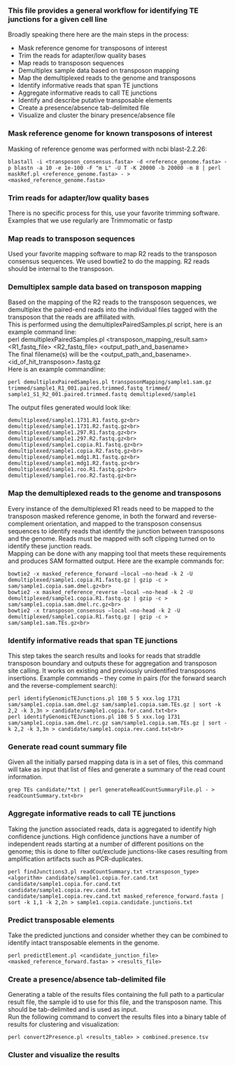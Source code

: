 ### This file provides a general workflow for identifying TE junctions for a given cell line
Broadly speaking there here are the main steps in the process:
-	Mask reference genome for transposons of interest
-	Trim the reads for adapter/low quality bases
-	Map reads to transposon sequences
-	Demultiplex sample data based on transposon mapping
-	Map the demultiplexed reads to the genome and transposons
-	Identify informative reads that span TE junctions 
-	Aggregate informative reads to call TE junctions
-	Identify and describe putative transposable elements
-	Create a presence/absence tab-delimited file
-	Visualize and cluster the binary presence/absence file

### Mask reference genome for known transposons of interest
Masking of reference genome was performed with ncbi blast-2.2.26:<br>
```
blastall -i <transposon_consensus.fasta> -d <reference_genome.fasta> -p blastn -a 10 -e 1e-100 -F "m L" -U T -K 20000 -b 20000 -m 8 | perl maskRef.pl <reference_genome.fasta> - > <masked_reference_genome.fasta>
```

### Trim reads for adapter/low quality bases
There is no specific process for this, use your favorite trimming software. Examples that we use regularly are Trimmomatic or fastp

### Map reads to transposon sequences
Used your favorite mapping software to map R2 reads to the transposon consensus sequences. We used bowtie2 to do the mapping. R2 reads should be internal to the transposon.

### Demultiplex sample data based on transposon mapping
Based on the mapping of the R2 reads to the transposon sequences, we demultiplex the paired-end reads into the individual files tagged with the transposon that the reads are affiliated with.<br>
This is performed using the demultiplexPairedSamples.pl script, here is an example command line:<br>
perl demultiplexPairedSamples.pl <transposon_mapping_result.sam> <R1_fastq_file> <R2_fastq_file> <output_path_and_basename><br>
The final filename(s) will be the <output_path_and_basename>.<id_of_hit_transposon>.fastq.gz<br>
Here is an example commandline:<br>
```
perl demultiplexPairedSamples.pl transposonMapping/sample1.sam.gz trimmed/sample1_R1_001.paired.trimmed.fastq trimmed/ sample1_S1_R2_001.paired.trimmed.fastq demultiplexed/sample1
```
The output files generated would look like:<br>
```
demultiplexed/sample1.1731.R1.fastq.gz<br>
demultiplexed/sample1.1731.R2.fastq.gz<br>
demultiplexed/sample1.297.R1.fastq.gz<br>
demultiplexed/sample1.297.R2.fastq.gz<br>
demultiplexed/sample1.copia.R1.fastq.gz<br>
demultiplexed/sample1.copia.R2.fastq.gz<br>
demultiplexed/sample1.mdg1.R1.fastq.gz<br>
demultiplexed/sample1.mdg1.R2.fastq.gz<br>
demultiplexed/sample1.roo.R1.fastq.gz<br>
demultiplexed/sample1.roo.R2.fastq.gz<br>
```

### Map the demultiplexed reads to the genome and transposons
Every instance of the demultiplexed R1 reads need to be mapped to the transposon masked reference genome, in both the forward and reverse-complement orientation, and mapped to the transposon consensus sequences to identify reads that identify the junction between transposons and the genome. Reads must be mapped with soft clipping turned on to identify these junction reads.<br>
Mapping can be done with any mapping tool that meets these requirements and produces SAM formatted output. Here are the example commands for:<br>
```
bowtie2 -x masked_reference_forward –local –no-head -k 2 -U demultiplexed/sample1.copia.R1.fastq.gz | gzip -c > sam/sample1.copia.sam.dmel.gz<br>
bowtie2 -x masked_reference_reverse –local –no-head -k 2 -U demultiplexed/sample1.copia.R1.fastq.gz | gzip -c > sam/sample1.copia.sam.dmel.rc.gz<br>
bowtie2 -x transposon_consensus –local –no-head -k 2 -U demultiplexed/sample1.copia.R1.fastq.gz | gzip -c > sam/sample1.sam.TEs.gz<br>
```

### Identify informative reads that span TE junctions
This step takes the search results and looks for reads that straddle transposon boundary and outputs these for aggregation and transposon site calling. It works on existing and previously unidentified transposons insertions.
Example commands – they come in pairs (for the forward search and the reverse-complement search):
```
perl identifyGenomicTEJunctions.pl 108 5 5 xxx.log 1731 sam/sample1.copia.sam.dmel.gz sam/sample1.copia.sam.TEs.gz | sort -k 2,2 -k 3,3n > candidate/sample1.copia.for.cand.txt<br>
perl identifyGenomicTEJunctions.pl 108 5 5 xxx.log 1731 sam/sample1.copia.sam.dmel.rc.gz sam/sample1.copia.sam.TEs.gz | sort -k 2,2 -k 3,3n > candidate/sample1.copia.rev.cand.txt<br>
```

### Generate read count summary file
Given all the initially parsed mapping data is in a set of files, this command will take as input that list of files and generate a summary of the read count information.
```
grep TEs candidate/*txt | perl generateReadCountSummaryFile.pl - > readCountSummary.txt<br>
```

### Aggregate informative reads to call TE junctions
Taking the junction associated reads, data is aggregated to identify high confidence junctions. High confidence junctions have a number of independent reads starting at a number of different positions on the genome; this is done to filter out/exclude junctions-like cases resulting from amplification artifacts such as PCR-duplicates.
```
perl findJunctions3.pl readCountSummary.txt <transposon_type> <algorithm> candidate/sample1.copia.for.cand.txt candidate/sample1.copia.for.cand.txt candidate/sample1.copia.rev.cand.txt candidate/sample1.copia.rev.cand.txt masked_reference_forward.fasta | sort -k 1,1 -k 2,2n > sample1.copia.candidate.junctions.txt
```

### Predict transposable elements
Take the predicted junctions and consider whether they can be combined to identify intact transposable elements in the genome.
```
perl predictElement.pl <candidate_junction_file> <masked_reference_forward.fasta> > <results_file>
```

### Create a presence/absence tab-delimited file
Generating a table of the results files containing the full path to a particular result file, the sample id to use for this file, and the transposon name. This should be tab-delimited and is used as input.<br>
Run the following command to convert the results files into a binary table of results for clustering and visualization:
```
perl convert2Presence.pl <results_table> > combined.presence.tsv
```

### Cluster and visualize the results


